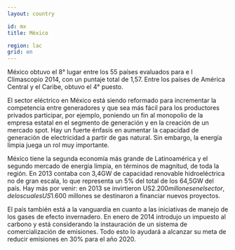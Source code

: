 ```yaml
---
layout: country

id: mx
title: México

region: lac
grid: on
---
```

México obtuvo el 8° lugar entre los 55 países evaluados para e l Climascopio 2014, con un puntaje total de 1,57. Entre los países de América Central y el Caribe, obtuvo el 4° puesto.

El sector eléctrico en México está siendo reformado para incrementar la competencia entre generadores y que sea más fácil para los productores privados participar, por ejemplo, poniendo un fin al monopolio de la empresa estatal en el segmento de generación y en la creación de un mercado spot. Hay un fuerte énfasis en aumentar la capacidad de generación de electricidad a partir de gas natural. Sin embargo, la energía limpia juega un rol muy importante.

México tiene la segunda economía más grande de Latinoamérica y el segundo mercado de energía limpia, en términos de magnitud, de toda la región. En 2013 contaba con 3,4GW de capacidad renovable hidroeléctrica no de gran escala, lo que representa un 5% del total de los 64,5GW del país. Hay más por venir: en 2013 se invirtieron US$2.200 millones en el sector, de los cuales US$1.600 millones se destinaron a financiar nuevos proyectos.

El país también está a la vanguardia en cuanto a las iniciativas de manejo de los gases de efecto invernadero. En enero de 2014 introdujo un impuesto al carbono y está considerando la instauración de un sistema de comercialización de emisiones. Todo esto lo ayudará a alcanzar su meta de reducir emisiones en 30% para el año 2020.